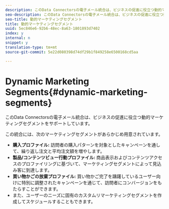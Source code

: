 ```yaml
---
description: このData Connectorsの電子メール統合は、ビジネスの促進に役立つ動的マーケティングセグメントをサポートしています。
seo-description: このData Connectorsの電子メール統合は、ビジネスの促進に役立つ動的マーケティングセグメントをサポートしています。
seo-title: 動的マーケティングセグメント
title: 動的マーケティングセグメント
uuid: 5ec846e6-92b6-48ec-8a63-1801893d7402
index: y
internal: n
snippet: y
translation-type: tm+mt
source-git-commit: 5e22d080398d74df29b1f849258e6500168cd5aa

---
```



# Dynamic Marketing Segments{#dynamic-marketing-segments}

このData Connectorsの電子メール統合は、ビジネスの促進に役立つ動的マーケティングセグメントをサポートしています。

この統合には、次のマーケティングセグメントがあらかじめ用意されています。

* **購入プロファイル:** 訪問者の購入パターンを対象としたキャンペーンを通して、繰り返し注文と平均注文額を増やします。
* **製品/コンテンツビュー行動プロファイル:** 商品表示およびコンテンツアクセスのプロファイリングに基づいて、マーケティングセグメントによって見込み客に到達します。
* **買い物かごの放棄プロファイル:** 買い物かご完了を躊躇しているユーザー向けに特別に調整されたキャンペーンを通じて、訪問者にコンバージョンをもたらすことができます。
* また、ユーザーのニーズに固有のカスタムリマーケティングセグメントを作成してスケジュールすることもできます。

